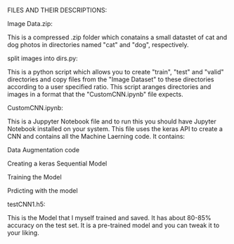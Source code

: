 FILES AND THEIR DESCRIPTIONS:

Image Data.zip:

This is a compressed .zip folder which conatains a small datastet of cat and dog photos in directories named "cat" and "dog", respectively.

split images into dirs.py:

This is a python script which allows you to create "train", "test" and  "valid" directories and copy files from the "Image Dataset" to these directories according to a user specified ratio. This script aranges directories and images in a format that the "CustomCNN.ipynb" file expects.

CustomCNN.ipynb:

This is a Juppyter Notebook file and to run this you should have Jupyter Notebook installed on your system. This file uses the keras API to create a CNN and contains all the Machine Laerning code. It contains:

Data Augmentation code

Creating a keras Sequential Model

Training the Model

Prdicting with the model

testCNN1.h5:

This is the Model that I myself trained and saved. It has about 80-85% accuracy on the test set. It is a pre-trained model and you can tweak it to your liking.
